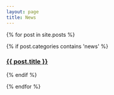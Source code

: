 ```yaml
---
layout: page
title: News
---
```


{% for post in site.posts %}

  {% if post.categories contains 'news' %}
    <h3><a href="{{ site.github.url }}{{ post.url }}">{{ post.title }}</a></h3>
  {% endif %}

{% endfor %}
